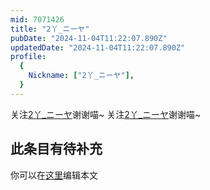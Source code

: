 ```yaml
---
mid: 7071426
title: "2丫_ニーヤ"
pubDate: "2024-11-04T11:22:07.890Z"
updatedDate: "2024-11-04T11:22:07.890Z"
profile:
  {
    Nickname: ["2丫_ニーヤ"],
  }
---
```


关注[2丫_ニーヤ](https://space.bilibili.com/7071426)谢谢喵~ 关注[2丫_ニーヤ](https://space.bilibili.com/7071426)谢谢喵~

## 此条目有待补充
你可以在[这里](https://github.com/Yuhanawa/VTuber.ICU/edit/master/src/content/v/2丫_ニーヤ/index.md)编辑本文

